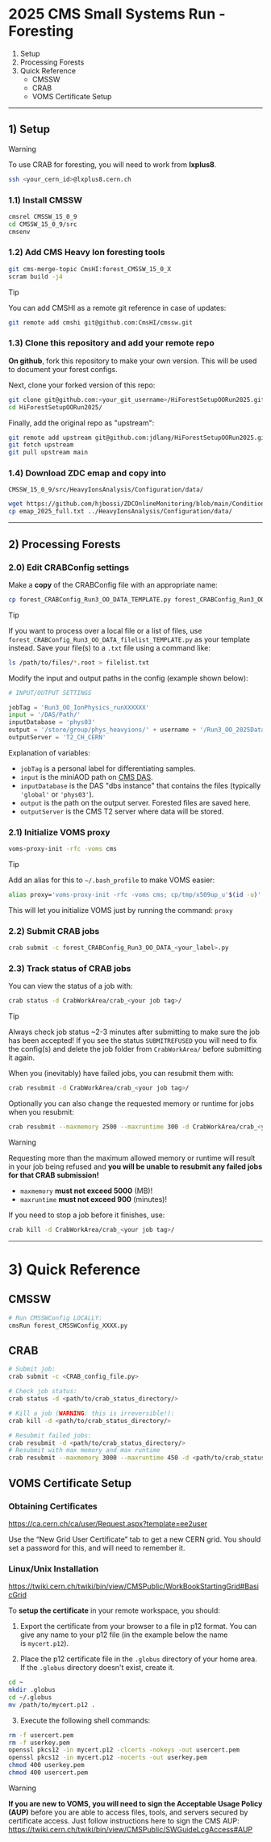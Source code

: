 # 2025 CMS Small Systems Run - Foresting

1. Setup
2. Processing Forests
3. Quick Reference
    - CMSSW 
    - CRAB
    - VOMS Certificate Setup

--------------------------------------------------------------------------------

## 1) Setup

> [!WARNING]
> To use CRAB for foresting, you will need to work from **lxplus8**.
> ```bash
> ssh <your_cern_id>@lxplus8.cern.ch
> ```

### 1.1) Install CMSSW
```bash
cmsrel CMSSW_15_0_9
cd CMSSW_15_0_9/src
cmsenv
```

### 1.2) Add CMS Heavy Ion foresting tools
```bash
git cms-merge-topic CmsHI:forest_CMSSW_15_0_X
scram build -j4
```

> [!TIP] 
> You can add CMSHI as a remote git reference in case of updates:
> ```bash
> git remote add cmshi git@github.com:CmsHI/cmssw.git
> ```

### 1.3) Clone this repository and add your remote repo
**On github**, fork this repository to make your own version. This will be used
to document your forest configs.

Next, clone your forked version of this repo:
```bash
git clone git@github.com:<your_git_username>/HiForestSetupOORun2025.git
cd HiForestSetupOORun2025/
```

Finally, add the original repo as "upstream":
```bash
git remote add upstream git@github.com:jdlang/HiForestSetupOORun2025.git
git fetch upstream
git pull upstream main
```

### 1.4) Download ZDC emap and copy into 
`CMSSW_15_0_9/src/HeavyIonsAnalysis/Configuration/data/`
```bash
wget https://github.com/hjbossi/ZDCOnlineMonitoring/blob/main/Conditions/emap/emap_2025_full.txt
cp emap_2025_full.txt ../HeavyIonsAnalysis/Configuration/data/
```

--------------------------------------------------------------------------------

## 2) Processing Forests

### 2.0) Edit CRABConfig settings
Make a **copy** of the CRABConfig file with an appropriate name:
```bash
cp forest_CRABConfig_Run3_OO_DATA_TEMPLATE.py forest_CRABConfig_Run3_OO_DATA_<your_label>.py
```
> [!TIP]
> If you want to process over a local file or a list of files, use
> `forest_CRABConfig_Run3_OO_DATA_filelist_TEMPLATE.py` as your template
> instead. Save your file(s) to a `.txt` file using a command like:
> ```bash
> ls /path/to/files/*.root > filelist.txt
> ```

Modify the input and output paths in the config (example shown below):
```Python
# INPUT/OUTPUT SETTINGS

jobTag = 'Run3_OO_IonPhysics_runXXXXXX'
input = '/DAS/Path/'
inputDatabase = 'phys03'
output = '/store/group/phys_heavyions/' + username + '/Run3_OO_2025Data_QuickForest/'
outputServer = 'T2_CH_CERN'
```
Explanation of variables:
- `jobTag` is a personal label for differentiating samples.
- `input` is the miniAOD path on [CMS DAS](https://cmsweb.cern.ch/das/).
- `inputDatabase` is the DAS "dbs instance" that contains the files
  (typically `'global'` or `'phys03'`).
- `output` is the path on the output server. Forested files are saved here.
- `outputServer` is the CMS T2 server where data will be stored.

### 2.1) Initialize VOMS proxy
```bash
voms-proxy-init -rfc -voms cms
```
> [!TIP] 
> Add an alias for this to `~/.bash_profile` to make VOMS easier:
> ```bash
> alias proxy='voms-proxy-init -rfc -voms cms; cp/tmp/x509up_u'$(id -u)' ~/'
> ```
> This will let you initialize VOMS just by running the command: `proxy`

### 2.2) Submit CRAB jobs
```bash
crab submit -c forest_CRABConfig_Run3_OO_DATA_<your_label>.py
```

### 2.3) Track status of CRAB jobs
You can view the status of a job with:
```bash
crab status -d CrabWorkArea/crab_<your job tag>/
```
> [!TIP]
> Always check job status ~2-3 minutes after submitting to make sure the job
> has been accepted! If you see the status `SUBMITREFUSED` you will need to fix
> the config(s) and delete the job folder from `CrabWorkArea/` before
> submitting it again.

When you (inevitably) have failed jobs, you can resubmit them with:
```bash
crab resubmit -d CrabWorkArea/crab_<your job tag>/
```
Optionally you can also change the requested memory or runtime for jobs when
you resubmit:
```bash
crab resubmit --maxmemory 2500 --maxruntime 300 -d CrabWorkArea/crab_<your job tag>/
```
> [!WARNING]
> Requesting more than the maximum allowed memory or runtime will result in
> your job being refused and **you will be unable to __resubmit__ any failed jobs
> for that CRAB submission!** 
> * `maxmemory` **must not exceed 5000** (MB)!
> * `maxruntime` **must not exceed 900** (minutes)!

If you need to stop a job before it finishes, use:
```bash
crab kill -d CrabWorkArea/crab_<your job tag>/
```



--------------------------------------------------------------------------------

# 3) Quick Reference

## CMSSW
```bash
# Run CMSSWConfig LOCALLY:
cmsRun forest_CMSSWConfig_XXXX.py
```


## CRAB
```bash
# Submit job:
crab submit -c <CRAB_config_file.py>

# Check job status:
crab status -d <path/to/crab_status_directory/>

# Kill a job (WARNING: this is irreversible!):
crab kill -d <path/to/crab_status_directory/>

# Resubmit failed jobs:
crab resubmit -d <path/to/crab_status_directory/>
# Resubmit with max memory and max runtime
crab resubmit --maxmemory 3000 --maxruntime 450 -d <path/to/crab_status_directory/>
```


## VOMS Certificate Setup

### Obtaining Certificates

https://ca.cern.ch/ca/user/Request.aspx?template=ee2user

Use the “New Grid User Certificate” tab to get a new CERN grid. You should set a password for this, and will need to remember it.

### Linux/Unix Installation

https://twiki.cern.ch/twiki/bin/view/CMSPublic/WorkBookStartingGrid#BasicGrid

To **setup the certificate** in your remote workspace, you should:
1. Export the certificate from your browser to a file in p12 format. You can 
give any name to your p12 file (in the example below the name is `mycert.p12`).

2. Place the p12 certificate file in the `.globus` directory of your home area. 
If the `.globus` directory doesn't exist, create it.
```bash
cd ~
mkdir .globus
cd ~/.globus
mv /path/to/mycert.p12 .
```

3. Execute the following shell commands:
```bash
rm -f usercert.pem
rm -f userkey.pem
openssl pkcs12 -in mycert.p12 -clcerts -nokeys -out usercert.pem
openssl pkcs12 -in mycert.p12 -nocerts -out userkey.pem
chmod 400 userkey.pem
chmod 400 usercert.pem
```
> [!WARNING]
> **If you are new to VOMS, you will need to sign the Acceptable Usage Policy 
> (AUP)** before you are able to access files, tools, and servers secured by
> certificate access. Just follow instructions here to sign the CMS AUP:
> https://twiki.cern.ch/twiki/bin/view/CMSPublic/SWGuideLcgAccess#AUP
